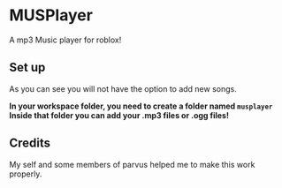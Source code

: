 # MUSPlayer
A mp3 Music player for roblox!

## Set up

  As you can see you will not have the option to add new songs.
  
  **In your workspace folder, you need to create a folder named `musplayer`**  
  **Inside that folder you can add your .mp3 files or .ogg files!** 

## Credits

  My self and some members of parvus helped me to make this work properly.
